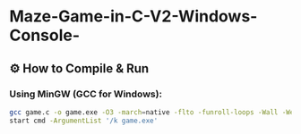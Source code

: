 # Maze-Game-in-C-V2-Windows-Console- 
## ⚙️ How to Compile & Run

### Using MinGW (GCC for Windows):

```bash
gcc game.c -o game.exe -O3 -march=native -flto -funroll-loops -Wall -Wextra -lwinmm -Wformat=0 
start cmd -ArgumentList '/k game.exe'
```
